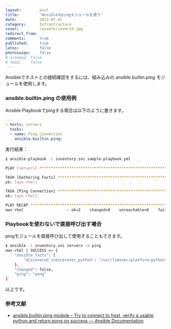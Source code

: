 ```yaml
---
layout:        post
title:         "Ansibleのpingモジュールを使う"
date:          2022-07-01
category:      Infrastructure
cover:         /assets/cover14.jpg
redirect_from:
comments:      true
published:     true
latex:         false
photoswipe:    false
# sitemap: false
# feed:    false
---
```


Ansibleでホストとの接続確認をするには、組み込みの ansible.builtin.ping モジュールを使用します。

### ansible.builtin.ping の使用例

Ansible Playbookでpingする場合は以下のように書きます。

```yml
---
- hosts: servers
  tasks:
  - name: Ping Connection
    ansible.builtin.ping:
```

実行結果：

```bash
$ ansible-playbook -i inventory.ini sample-playbook.yml 

PLAY [servers] *****************************************************************

TASK [Gathering Facts] *********************************************************
ok: [aws-rhel]

TASK [Ping Connection] *********************************************************
ok: [aws-rhel]

PLAY RECAP *********************************************************************
aws-rhel                   : ok=2    changed=0    unreachable=0    failed=0    skipped=0    rescued=0    ignored=0  
```


### Playbookを使わないで直接呼び出す場合
pingモジュールを直接呼び出して使用することもできます。
```bash
$ ansible -i inventory.ini servers -m ping
aws-rhel | SUCCESS => {
    "ansible_facts": {
        "discovered_interpreter_python": "/usr/libexec/platform-python"
    },
    "changed": false,
    "ping": "pong"
}
```

以上です。

### 参考文献
- [ansible.builtin.ping module – Try to connect to host, verify a usable python and return pong on success — Ansible Documentation](https://docs.ansible.com/ansible/latest/collections/ansible/builtin/ping_module.html)
